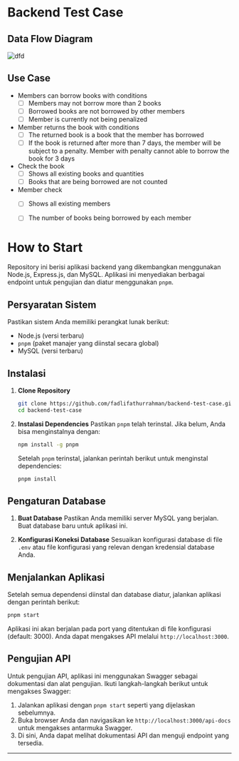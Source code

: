 # Backend Test Case

## Data Flow Diagram
![dfd](https://github.com/user-attachments/assets/9eea311d-5c8a-4b5a-beab-d1015110f2d3)

## Use Case

- Members can borrow books with conditions
    - [ ]  Members may not borrow more than 2 books
    - [ ]  Borrowed books are not borrowed by other members
    - [ ]  Member is currently not being penalized
- Member returns the book with conditions
    - [ ]  The returned book is a book that the member has borrowed
    - [ ]  If the book is returned after more than 7 days, the member will be subject to a penalty. Member with penalty cannot able to borrow the book for 3 days
- Check the book
    - [ ]  Shows all existing books and quantities
    - [ ]  Books that are being borrowed are not counted
- Member check
    - [ ]  Shows all existing members
    - [ ]  The number of books being borrowed by each member


# How to Start
Repository ini berisi aplikasi backend yang dikembangkan menggunakan Node.js, Express.js, dan MySQL. Aplikasi ini menyediakan berbagai endpoint untuk pengujian dan diatur menggunakan `pnpm`.

## Persyaratan Sistem

Pastikan sistem Anda memiliki perangkat lunak berikut:
- Node.js (versi terbaru)
- `pnpm` (paket manajer yang diinstal secara global)
- MySQL (versi terbaru)

## Instalasi

1. **Clone Repository**
   ```bash
   git clone https://github.com/fadlifathurrahman/backend-test-case.git
   cd backend-test-case
   ```

2. **Instalasi Dependencies**
   Pastikan `pnpm` telah terinstal. Jika belum, Anda bisa menginstalnya dengan:
   ```bash
   npm install -g pnpm
   ```
   Setelah `pnpm` terinstal, jalankan perintah berikut untuk menginstal dependencies:
   ```bash
   pnpm install
   ```

## Pengaturan Database

1. **Buat Database**
   Pastikan Anda memiliki server MySQL yang berjalan. Buat database baru untuk aplikasi ini.

2. **Konfigurasi Koneksi Database**
   Sesuaikan konfigurasi database di file `.env` atau file konfigurasi yang relevan dengan kredensial database Anda.

## Menjalankan Aplikasi

Setelah semua dependensi diinstal dan database diatur, jalankan aplikasi dengan perintah berikut:

```bash
pnpm start
```

Aplikasi ini akan berjalan pada port yang ditentukan di file konfigurasi (default: 3000). Anda dapat mengakses API melalui `http://localhost:3000`.

## Pengujian API

Untuk pengujian API, aplikasi ini menggunakan Swagger sebagai dokumentasi dan alat pengujian. Ikuti langkah-langkah berikut untuk mengakses Swagger:

1. Jalankan aplikasi dengan `pnpm start` seperti yang dijelaskan sebelumnya.
2. Buka browser Anda dan navigasikan ke `http://localhost:3000/api-docs` untuk mengakses antarmuka Swagger.
3. Di sini, Anda dapat melihat dokumentasi API dan menguji endpoint yang tersedia.

---
